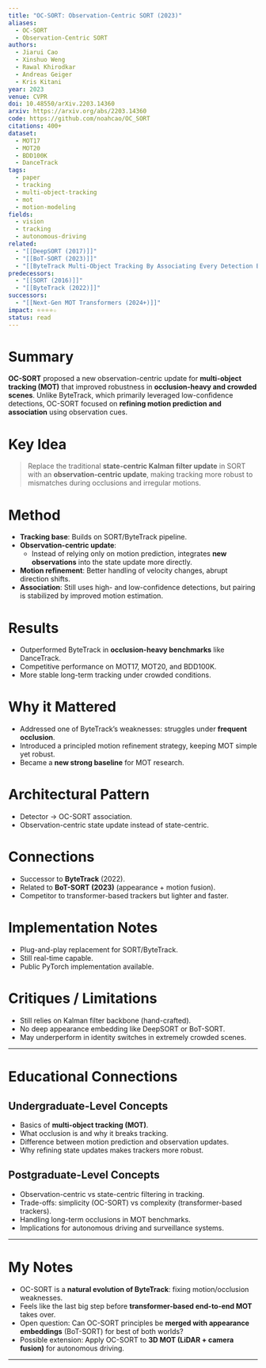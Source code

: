 ```yaml
---
title: "OC-SORT: Observation-Centric SORT (2023)"
aliases:
  - OC-SORT
  - Observation-Centric SORT
authors:
  - Jiarui Cao
  - Xinshuo Weng
  - Rawal Khirodkar
  - Andreas Geiger
  - Kris Kitani
year: 2023
venue: CVPR
doi: 10.48550/arXiv.2203.14360
arxiv: https://arxiv.org/abs/2203.14360
code: https://github.com/noahcao/OC_SORT
citations: 400+
dataset:
  - MOT17
  - MOT20
  - BDD100K
  - DanceTrack
tags:
  - paper
  - tracking
  - multi-object-tracking
  - mot
  - motion-modeling
fields:
  - vision
  - tracking
  - autonomous-driving
related:
  - "[[DeepSORT (2017)]]"
  - "[[BoT-SORT (2023)]]"
  - "[[ByteTrack Multi-Object Tracking By Associating Every Detection Box (2022)|ByteTrack MOT]]"
predecessors:
  - "[[SORT (2016)]]"
  - "[[ByteTrack (2022)]]"
successors:
  - "[[Next-Gen MOT Transformers (2024+)]]"
impact: ⭐⭐⭐⭐☆
status: read
---
```


# Summary
**OC-SORT** proposed a new observation-centric update for **multi-object tracking (MOT)** that improved robustness in **occlusion-heavy and crowded scenes**. Unlike ByteTrack, which primarily leveraged low-confidence detections, OC-SORT focused on **refining motion prediction and association** using observation cues.

# Key Idea
> Replace the traditional **state-centric Kalman filter update** in SORT with an **observation-centric update**, making tracking more robust to mismatches during occlusions and irregular motions.

# Method
- **Tracking base**: Builds on SORT/ByteTrack pipeline.  
- **Observation-centric update**:  
  - Instead of relying only on motion prediction, integrates **new observations** into the state update more directly.  
- **Motion refinement**: Better handling of velocity changes, abrupt direction shifts.  
- **Association**: Still uses high- and low-confidence detections, but pairing is stabilized by improved motion estimation.  

# Results
- Outperformed ByteTrack in **occlusion-heavy benchmarks** like DanceTrack.  
- Competitive performance on MOT17, MOT20, and BDD100K.  
- More stable long-term tracking under crowded conditions.  

# Why it Mattered
- Addressed one of ByteTrack’s weaknesses: struggles under **frequent occlusion**.  
- Introduced a principled motion refinement strategy, keeping MOT simple yet robust.  
- Became a **new strong baseline** for MOT research.  

# Architectural Pattern
- Detector → OC-SORT association.  
- Observation-centric state update instead of state-centric.  

# Connections
- Successor to **ByteTrack** (2022).  
- Related to **BoT-SORT (2023)** (appearance + motion fusion).  
- Competitor to transformer-based trackers but lighter and faster.  

# Implementation Notes
- Plug-and-play replacement for SORT/ByteTrack.  
- Still real-time capable.  
- Public PyTorch implementation available.  

# Critiques / Limitations
- Still relies on Kalman filter backbone (hand-crafted).  
- No deep appearance embedding like DeepSORT or BoT-SORT.  
- May underperform in identity switches in extremely crowded scenes.  

---

# Educational Connections

## Undergraduate-Level Concepts
- Basics of **multi-object tracking (MOT)**.  
- What occlusion is and why it breaks tracking.  
- Difference between motion prediction and observation updates.  
- Why refining state updates makes trackers more robust.  

## Postgraduate-Level Concepts
- Observation-centric vs state-centric filtering in tracking.  
- Trade-offs: simplicity (OC-SORT) vs complexity (transformer-based trackers).  
- Handling long-term occlusions in MOT benchmarks.  
- Implications for autonomous driving and surveillance systems.  

---

# My Notes
- OC-SORT is a **natural evolution of ByteTrack**: fixing motion/occlusion weaknesses.  
- Feels like the last big step before **transformer-based end-to-end MOT** takes over.  
- Open question: Can OC-SORT principles be **merged with appearance embeddings** (BoT-SORT) for best of both worlds?  
- Possible extension: Apply OC-SORT to **3D MOT (LiDAR + camera fusion)** for autonomous driving.  

---
